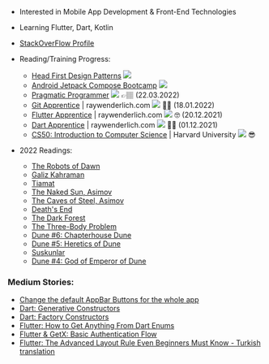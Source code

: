 
- Interested in Mobile App Development & Front-End Technologies
- Learning Flutter, Dart, Kotlin
- [StackOverFlow Profile](https://stackoverflow.com/users/14269222/suat-%c3%96zkaya)

- Reading/Training Progress:
  - [Head First Design Patterns](https://www.amazon.com.tr/Head-First-Design-Patterns-Object-oriented-dp-149207800X/dp/149207800X) ![](https://us-central1-progress-markdown.cloudfunctions.net/progress/80)
  - [Android Jetpack Compose Bootcamp](https://www.udemy.com/course/kotling-android-jetpack-compose-) ![](https://us-central1-progress-markdown.cloudfunctions.net/progress/25) 
  - [Pragmatic Programmer](https://www.amazon.com.tr/Pragmatic-Programmer-journey-mastery-Anniversary-dp-0135957052/dp/0135957052/) ![](https://us-central1-progress-markdown.cloudfunctions.net/progress/100) 👉🏽 (22.03.2022)
  - [Git Apprentice](https://www.raywenderlich.com/books/git-apprentice) | raywenderlich.com ![](https://us-central1-progress-markdown.cloudfunctions.net/progress/100) ✍🏽 (18.01.2022)
  - [Flutter Apprentice](https://www.raywenderlich.com/books/flutter-apprentice) | raywenderlich.com ![](https://us-central1-progress-markdown.cloudfunctions.net/progress/100) 🤓 (20.12.2021)
  - [Dart Apprentice](https://www.raywenderlich.com/books/dart-apprentice)  | raywenderlich.com ![](https://us-central1-progress-markdown.cloudfunctions.net/progress/100) ✌🏼 (01.12.2021)
  - [CS50: Introduction to Computer Science](https://www.edx.org/course/introduction-computer-science-harvardx-cs50x) | Harvard University ![](https://us-central1-progress-markdown.cloudfunctions.net/progress/100) 😎

- 2022 Readings:
  - [The Robots of Dawn](https://www.amazon.com/gp/product/B0024NP57Y)
  - [Galiz Kahraman](https://1000kitap.com/kitap/galiz-kahraman--15325)
  - [Tiamat](https://1000kitap.com/kitap/tiamat--325017)
  - [The Naked Sun, Asimov](https://www.amazon.com/gp/product/B004JHYRDQ)
  - [The Caves of Steel, Asimov](https://www.amazon.com/Caves-Steel-Robot-Book-ebook/dp/B004JHYRAO/ref=sr_1_1?keywords=the+caves+of+steel&qid=1651603314&sprefix=the+caves+of%2Caps%2C297&sr=8-1)
  - [Death's End](https://www.goodreads.com/book/show/25451264-death-s-end)
  - [The Dark Forest](https://www.goodreads.com/book/show/23168817-the-dark-forest)
  - [The Three-Body Problem](http://www.ithaki.com.tr/urun/uc-cisim-problemi/)
  - [Dune #6: Chapterhouse Dune](https://1000kitap.com/kitap/dune-rahibeler-meclisi--254473)
  - [Dune #5: Heretics of Dune](https://1000kitap.com/kitap/dune-sapkinlari--244146)
  - [Suskunlar](https://1000kitap.com/kitap/suskunlar--1035)
  - [Dune #4: God of Emperor of Dune](http://www.ithaki.com.tr/urun/dune-tanri-imparatoru/)
  
<!--
- <details>
  <summary><h4>My 2022 Readings 👈🏼 Click</h4></summary>
  <tr>
 <a href="https://www.goodreads.com/book/show/23168817-the-dark-forest" target="_blank">
  <img src="https://user-images.githubusercontent.com/63163416/163053620-16ea16b3-3f5b-4051-80e6-5a67dc4a8384.jpeg" width=30% /></a>
 <a href="https://www.goodreads.com/book/show/23168817-the-dark-forest" target="_blank">
  <img src="https://user-images.githubusercontent.com/63163416/163053945-44a3296a-4715-4649-8f55-5847f55f4920.jpeg" width=30% /></a>   
 <a href="https://www.goodreads.com/book/show/23168817-the-dark-forest" target="_blank"> 
  <img src="https://user-images.githubusercontent.com/63163416/163053999-22727743-9ea3-4bff-baf6-1e2aa29e3ad8.jpeg" width=30% /></a>
  </tr>
  <tr>
  <img src="http://www.ithaki.com.tr/wp-content/uploads/2019/04/t%C3%BCm-s-is.jpg" width=30% />
  <img src="http://www.ithaki.com.tr/wp-content/uploads/2019/04/t%C3%BCm-s-is.jpg" width=30% />
  <img src="http://www.ithaki.com.tr/wp-content/uploads/2019/04/t%C3%BCm-s-is.jpg" width=30% />
  </tr>
</details>

![three_body_problem](https://user-images.githubusercontent.com/63163416/163053945-44a3296a-4715-4649-8f55-5847f55f4920.jpeg)

![dune_6](https://user-images.githubusercontent.com/63163416/163053999-22727743-9ea3-4bff-baf6-1e2aa29e3ad8.jpeg)

-->


### Medium Stories:
- [Change the default AppBar Buttons for the whole app](https://medium.com/@suatozkaya/change-the-default-appbar-buttons-for-the-whole-app-f9b5ff3773f7)
- [Dart: Generative Constructors](https://medium.com/@suatozkaya/69c5b9db5230)
- [Dart: Factory Constructors](https://medium.com/@suatozkaya/dart-constructors-101-3bf36339ea0)
- [Flutter: How to Get Anything From Dart Enums](https://medium.com/@suatozkaya/how-to-get-anything-from-dart-enums-ad53734325ca)
- [Flutter & GetX: Basic Authentication Flow](https://medium.com/@suatozkaya/flutter-getx-basic-authentication-flow-de3d0313d5ae)
- [Flutter: The Advanced Layout Rule Even Beginners Must Know - Turkish translation](https://medium.com/@suatozkaya/flutter-herkesin-bilmesi-gereken-temel-layout-kurallar%C4%B1-3395762b518e)


<!---
ozkayas/ozkayas is a ✨ special ✨ repository because its `README.md` (this file) appears on your GitHub profile.
You can click the Preview link to take a look at your changes.

--->
